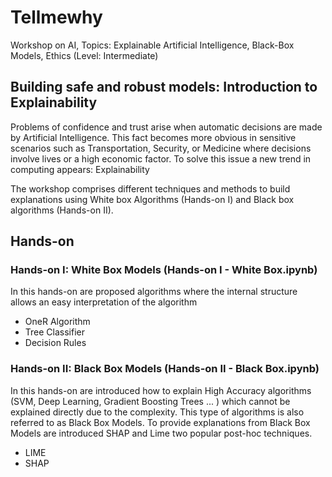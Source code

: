 # Tellmewhy
Workshop on AI, Topics: Explainable Artificial Intelligence, Black-Box Models, Ethics (Level: Intermediate)

## Building safe and robust models: Introduction to Explainability 
Problems of confidence and trust arise when automatic decisions are made by Artificial Intelligence. This fact becomes more obvious in sensitive scenarios such as Transportation, Security, or Medicine where decisions involve lives or a high economic factor. To solve this issue a new trend in computing appears: Explainability

 
The workshop comprises different techniques and methods to build explanations using White box Algorithms (Hands-on I) and Black box algorithms (Hands-on II).

## Hands-on 
### Hands-on I: White Box Models (Hands-on I - White Box.ipynb) 
In this hands-on are proposed algorithms where the internal structure allows an easy interpretation of the algorithm
- OneR Algorithm 
- Tree Classifier  
- Decision Rules

### Hands-on II: Black Box Models (Hands-on II - Black Box.ipynb)
In this hands-on are introduced how to explain High Accuracy algorithms (SVM, Deep Learning, Gradient Boosting Trees ... ) which cannot be explained directly due to the complexity. This type of algorithms is also referred to as Black Box Models. To provide explanations from Black Box Models are introduced SHAP and Lime two popular post-hoc techniques.
- LIME 
- SHAP 
